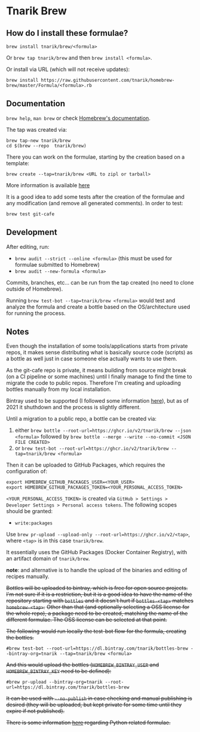 # Tnarik Brew

## How do I install these formulae?
`brew install tnarik/brew/<formula>`

Or `brew tap tnarik/brew` and then `brew install <formula>`.

Or install via URL (which will not receive updates):

```
brew install https://raw.githubusercontent.com/tnarik/homebrew-brew/master/Formula/<formula>.rb
```

## Documentation
`brew help`, `man brew` or check [Homebrew's documentation](https://docs.brew.sh).


The tap was created via:

```
brew tap-new tnarik/brew
cd $(brew --repo  tnarik/brew)
```

There you can work on the formulae, starting by the creation based on a template:

```
brew create --tap=tnarik/brew <URL to zipl or tarball>
```

More information is available [here](https://docs.brew.sh/Formula-Cookbook)

It is a good idea to add some tests after the creation of the formulae and any modification (and remove all generated comments). In order to test:

```
brew test git-cafe
```

## Development

After editing, run:

* `brew audit --strict --online <formula>` (this must be used for formulae submitted to Homebrew)
* `brew audit --new-formula <formula>`

Commits, branches, etc... can be run from the tap created (no need to clone outside of Homebrew).

Running `brew test-bot --tap=tnarik/brew <formula>` would test and analyze the formula <formula> and create a bottle based on the OS/architecture used for running the process.

## Notes
Even though the installation of some tools/applications starts from private repos, it makes sense distributing what is basically source code (scripts) as a bottle as well just in case someone else actually wants to use them.

As the git-cafe repo is private, it means building from source might break (on a CI pipeline or some machines) until I finally manage to find the time to migrate the code to public repos. Therefore I'm creating and uploading bottles manually from my local installation.

Bintray used to be supported (I followed some information [here](https://jonathanchang.org/blog/maintain-your-own-homebrew-repository-with-binary-bottles/)), but as of 2021 it shuthdown and the process is slightly different.

Until a migration to a public repo, a bottle can be created via:

1. either `brew bottle --root-url=https://ghcr.io/v2/tnarik/brew --json <formula>` followed by `brew bottle --merge --write --no-commit <JSON FILE CREATED>`
2. or `brew test-bot --root-url=https://ghcr.io/v2/tnarik/brew --tap=tnarik/brew <formula>`

Then it can be uploaded to GitHub Packages, which requires the configuration of:

```
export HOMEBREW_GITHUB_PACKAGES_USER=<YOUR_USER>
export HOMEBREW_GITHUB_PACKAGES_TOKEN=<YOUR_PERSONAL_ACCESS_TOKEN>
```

`<YOUR_PERSONAL_ACCESS_TOKEN>` is created via `GitHub > Settings > Developer Settings > Personal access tokens`. The following scopes should be granted:

* `write:packages`

Use `brew pr-upload --upload-only --root-url=https://ghcr.io/v2/<tap>`, where `<tap>` is in this case `tnarik/brew`.

It essentially uses the GitHub Packages (Docker Container Registry), with an artifact domain of `tnarik/brew`.

**note**: and alternative is to handle the upload of the binaries and editing of recipes manually.

~~Bottles will be uploaded to bintray, which is free for open source projects. I'm not sure if it is a restriction, but it is a good idea to have the name of the repository starting with `bottles` and it doesn't hurt if `bottles-<tap>` matches `homebrew-<tap>`.~~
~~Other than that (and optionally selecting a OSS license for the whole repo), a package need to be created, matching the name of the different formulae. The OSS license can be selected at that point.~~

~~The following would run locally the test-bot flow for the formula, creating the bottles.~~

```
#brew test-bot --root-url=https://dl.bintray.com/tnarik/bottles-brew --bintray-org=tnarik --tap=tnarik/brew <formula>
```

~~And this would upload the bottles (`HOMEBREW_BINTRAY_USER` and `HOMEBREW_BINTRAY_KEY` need to be defined):~~

```
#brew pr-upload --bintray-org=tnarik --root-url=https://dl.bintray.com/tnarik/bottles-brew
```

~~It can be used with `--no-publish` in case checking and manual publishing is desired (they will be uploaded, but kept private for some time until they expire if not published).~~

~~There is some information [here](https://docs.brew.sh/Python-for-Formula-Authors) regarding Python related formulae.~~
